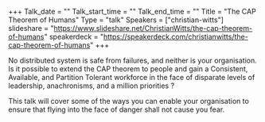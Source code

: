 +++
Talk_date = ""
Talk_start_time = ""
Talk_end_time = ""
Title = "The CAP Theorem of Humans"
Type = "talk"
Speakers = ["christian-witts"]
slideshare = "https://www.slideshare.net/ChristianWitts/the-cap-theorem-of-humans"
speakerdeck = "https://speakerdeck.com/christianwitts/the-cap-theorem-of-humans"
+++

No distributed system is safe from failures, and neither is your organisation. Is it possible to extend the CAP theorem to people and gain a Consistent, Available, and Partition Tolerant workforce in the face of disparate levels of leadership, anachronisms, and a million priorities ?

This talk will cover some of the ways you can enable your organisation to ensure that flying into the face of danger
shall not cause you fear.
